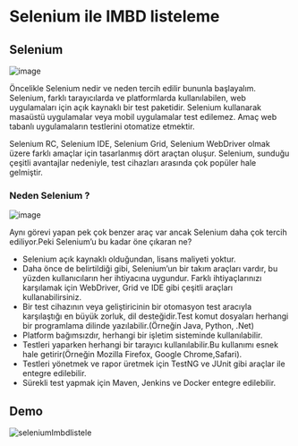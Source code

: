 
# Selenium ile IMBD listeleme

## Selenium
![image](https://user-images.githubusercontent.com/81421228/159133429-387b09c6-1b53-42e5-b50f-8e3dfe92bb69.png)

Öncelikle Selenium nedir ve neden tercih edilir bununla başlayalım. Selenium, farklı tarayıcılarda ve platformlarda kullanılabilen, web uygulamaları için açık kaynaklı bir test paketidir. Selenium kullanarak masaüstü uygulamalar veya mobil uygulamalar test edilemez. Amaç web tabanlı uygulamaların testlerini otomatize etmektir.

Selenium RC, Selenium IDE, Selenium Grid, Selenium WebDriver olmak üzere farklı amaçlar için tasarlanmış dört araçtan oluşur. Selenium, sunduğu çeşitli avantajlar nedeniyle, test cihazları arasında çok popüler hale gelmiştir.

### Neden Selenium ?

![image](https://user-images.githubusercontent.com/81421228/159133477-6137997b-d1fb-4810-825c-2f6454270b77.png)

Aynı görevi yapan pek çok benzer araç var ancak Selenium daha çok tercih ediliyor.Peki Selenium’u bu kadar öne çıkaran ne?
- Selenium açık kaynaklı olduğundan, lisans maliyeti yoktur.
- Daha önce de belirtildiği gibi, Selenium’un bir takım araçları vardır, bu yüzden kullanıcıların her ihtiyacına uygundur. Farklı ihtiyaçlarınızı karşılamak için WebDriver, Grid ve IDE gibi çeşitli araçları kullanabilirsiniz.
- Bir test cihazının veya geliştiricinin bir otomasyon test aracıyla karşılaştığı en büyük zorluk, dil desteğidir.Test komut dosyaları herhangi bir programlama dilinde yazılabilir.(Örneğin Java, Python, .Net)
- Platform bağımsızdır, herhangi bir işletim sisteminde kullanılabilir.
- Testleri yaparken herhangi bir tarayıcı kullanılabilir.Bu kullanımı esnek hale getirir(Örneğin Mozilla Firefox, Google Chrome,Safari).
- Testleri yönetmek ve rapor üretmek için TestNG ve JUnit gibi araçlar ile entegre edilebilir.
- Sürekli test yapmak için Maven, Jenkins ve Docker entegre edilebilir. 

## Demo


![seleniumImbdlistele](https://user-images.githubusercontent.com/81421228/159133955-0bb8d7bb-b37f-4cab-b07e-01b275cdbde9.gif)

  
